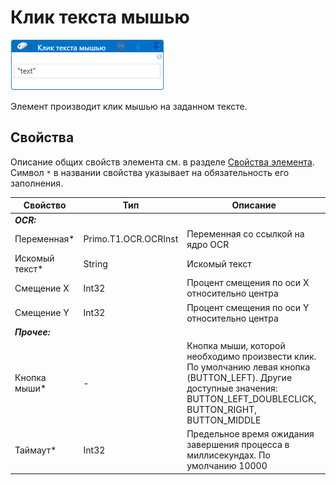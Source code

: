 # Клик текста мышью

![](<../../../../.gitbook/assets/click_ocrtext.png>)

Элемент производит клик мышью на заданном тексте.

## Свойства
Описание общих свойств элемента см. в разделе [Свойства элемента](https://docs.primo-rpa.ru/primo-rpa/primo-studio/process/elements#svoistva-elementa).\
Символ `*` в названии свойства указывает на обязательность его заполнения.

| Свойство             | Тип                   | Описание                                      |
| -------------------- | --------------------- | --------------------------------------------- |
| ***OCR:*** | |  |
| Переменная\* | Primo.T1.OCR.OCRInst | Переменная со ссылкой на ядро OCR |
| Искомый текст\* | String | Искомый текст |
| Смещение X | Int32 | Процент смещения по оси X относительно центра |
| Смещение Y | Int32 | Процент смещения по оси Y относительно центра |
| ***Прочее:***  |  |  |
| Кнопка мыши\* | - | Кнопка мыши, которой необходимо произвести клик. По умолчанию левая кнопка (BUTTON_LEFT). Другие доступные значения: BUTTON_LEFT_DOUBLECLICK, BUTTON_RIGHT, BUTTON_MIDDLE  |
| Таймаут\*  | Int32 | Предельное время ожидания завершения процесса в миллисекундах. По умолчанию 10000 |
